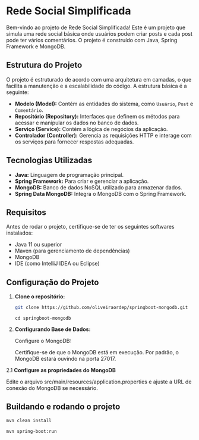 # Rede Social Simplificada

Bem-vindo ao projeto de Rede Social Simplificada! Este é um projeto que simula uma rede social básica onde usuários podem criar posts e cada post pode ter vários comentários. O projeto é construído com Java, Spring Framework e MongoDB.

## Estrutura do Projeto

O projeto é estruturado de acordo com uma arquitetura em camadas, o que facilita a manutenção e a escalabilidade do código. A estrutura básica é a seguinte:

- **Modelo (Model):** Contém as entidades do sistema, como `Usuário`, `Post` e `Comentário`.
- **Repositório (Repository):** Interfaces que definem os métodos para acessar e manipular os dados no banco de dados.
- **Serviço (Service):** Contém a lógica de negócios da aplicação.
- **Controlador (Controller):** Gerencia as requisições HTTP e interage com os serviços para fornecer respostas adequadas.

## Tecnologias Utilizadas

- **Java:** Linguagem de programação principal.
- **Spring Framework:** Para criar e gerenciar a aplicação.
- **MongoDB:** Banco de dados NoSQL utilizado para armazenar dados.
- **Spring Data MongoDB:** Integra o MongoDB com o Spring Framework.

## Requisitos

Antes de rodar o projeto, certifique-se de ter os seguintes softwares instalados:

- Java 11 ou superior
- Maven (para gerenciamento de dependências)
- MongoDB
- IDE (como IntelliJ IDEA ou Eclipse)

## Configuração do Projeto

1. **Clone o repositório:**

   ```bash
   git clone https://github.com/oliveiraordep/springboot-mongodb.git
   ```

   ```
   cd springboot-mongodb
   ```

2. **Configurando Base de Dados:**
   
   Configure o MongoDB:

   Certifique-se de que o MongoDB está em execução. Por padrão, o MongoDB estará ouvindo na porta 27017.

2.1 **Configure as propriedades do MongoDB**

   Edite o arquivo src/main/resources/application.properties e ajuste a URL de conexão do MongoDB se necessário.


## Buildando e rodando o projeto

```bash
mvn clean install
```

```bash
mvn spring-boot:run
```
